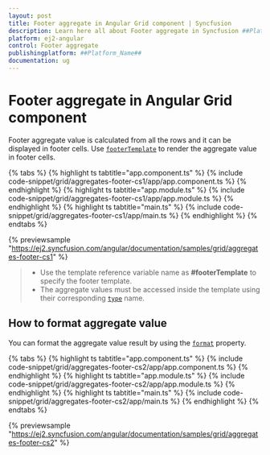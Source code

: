 ```yaml
---
layout: post
title: Footer aggregate in Angular Grid component | Syncfusion
description: Learn here all about Footer aggregate in Syncfusion ##Platform_Name## Grid component of Syncfusion Essential JS 2 and more.
platform: ej2-angular
control: Footer aggregate 
publishingplatform: ##Platform_Name##
documentation: ug
---
```


# Footer aggregate in Angular Grid component

Footer aggregate value is calculated from all the rows and it can be displayed in footer cells. Use
[`footerTemplate`](https://ej2.syncfusion.com/angular/documentation/api/grid/aggregateColumnDirective/#footertemplate) to render the aggregate value in footer cells.

{% tabs %}
{% highlight ts tabtitle="app.component.ts" %}
{% include code-snippet/grid/aggregates-footer-cs1/app/app.component.ts %}
{% endhighlight %}
{% highlight ts tabtitle="app.module.ts" %}
{% include code-snippet/grid/aggregates-footer-cs1/app/app.module.ts %}
{% endhighlight %}
{% highlight ts tabtitle="main.ts" %}
{% include code-snippet/grid/aggregates-footer-cs1/app/main.ts %}
{% endhighlight %}
{% endtabs %}
  
{% previewsample "https://ej2.syncfusion.com/angular/documentation/samples/grid/aggregates-footer-cs1" %}

> * Use the template reference variable name as **#footerTemplate** to specify the footer template.
> * The aggregate values must be accessed inside the template using their corresponding
[`type`](https://ej2.syncfusion.com/angular/documentation/api/grid/aggregateColumnDirective/#type) name.

## How to format aggregate value

You can format the aggregate value result by using the
[`format`](https://ej2.syncfusion.com/angular/documentation/api/grid/aggregateColumn/#format) property.

{% tabs %}
{% highlight ts tabtitle="app.component.ts" %}
{% include code-snippet/grid/aggregates-footer-cs2/app/app.component.ts %}
{% endhighlight %}
{% highlight ts tabtitle="app.module.ts" %}
{% include code-snippet/grid/aggregates-footer-cs2/app/app.module.ts %}
{% endhighlight %}
{% highlight ts tabtitle="main.ts" %}
{% include code-snippet/grid/aggregates-footer-cs2/app/main.ts %}
{% endhighlight %}
{% endtabs %}
  
{% previewsample "https://ej2.syncfusion.com/angular/documentation/samples/grid/aggregates-footer-cs2" %}